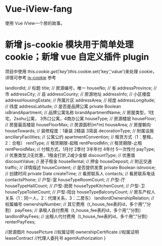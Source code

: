 # Vue-iView-fang
使用 Vue iView一个房的故事。

# 新增 js-cookie 模块用于简单处理 cookie；新增 vue 自定义插件 plugin
项目中使用 this.$cookie.get('key') this.$cookie.set('key','value')来处理 cookie，详情可参考 [js-cookie](https://github.com/js-cookie/js-cookie) 参考


landlordId;
// 标题
title;
// 房源编号，唯一
houseNo;
// 省
addressProvince;
// 市
addressCity;
// 县
addressCounty;
// 房源地址
addressInfo;
// 小区楼盘
addressHousingEstate;
// 所属片区
addressArea;
// 经度
addressLongitude;
// 纬度
addressLatitude;
// 是否是品牌公寓
private Boolean isBrandApartment;
// 品牌公寓名称
brandApartmentName;
// 房屋类型，1住宅，2sohu公寓， 3外口公寓，4商办公寓
houseType;
// 房源楼层
houseFloor;
// 房屋最高楼层
houseFloorMax;
// 房源面积(m*m)
houseArea;
// 房屋朝向
houseTowards;
// 装修程度：1豪装  2精装  3简装
decorationType;
// 附属设施
ancillaryFacilities;
// 公寓公约
apartmentConvention;
// 租赁方式（1：整租，2：合租）
rentType;
// 租赁期限-起租
rentPeroidMin;
// 租赁期限-止租
rentPeroidMax;
// 付租方式，1月付  2季付  3半年付  4年付 5一次性付
payType;
// 优惠类型,0无优惠，1租金打折,2减少金额
discountType;
// 优惠值
discountValue;
// 房子租金
houseRental;
// 押金
houseDeposit;
// 附近交通
traffic;
// 详情描述
houseContent;
// 是否提供发票
private Boolean isInvoice;
// 创建时间
private Date createTime;
// 看房联系人
contacts;
// 看房联系电话
contactsPhone;
// 户型-室
houseTypeRoomCount;
// 户型-厅
houseTypeHallCount;
// 户型-厨房
houseTypeKitchenCount;
// 户型-卫
houseTypeToiletCount;
// 户型-阳台
houseTypeBalconyCount;
// 房东产权人关系（1：同一人，2：代理关系，3：二房东）
landlordOwnershipRelation;
// 权属编号
ownershipNumber;
// 其它费用（t_house_fee表的id，多个用“,”分割）
payFees;
// 承租人自付费用（t_house_fee表的id，多个用“,”分割）
landlordPayFees;
// 出租人代付费用（t_house_fee表的id，多个用“,”分割）
renterPayFees;
 
//房源图片
housePicture
//权属证明
ownershipCertificate
//权属证明
leaseContract
//代理人委托书
agentAuthorization
}